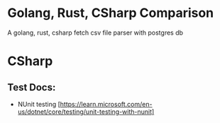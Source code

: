 # Golang, Rust, CSharp Comparison
 A golang, rust, csharp fetch csv file parser with postgres db

 # CSharp 

## Test Docs: 
- NUnit testing [https://learn.microsoft.com/en-us/dotnet/core/testing/unit-testing-with-nunit]

